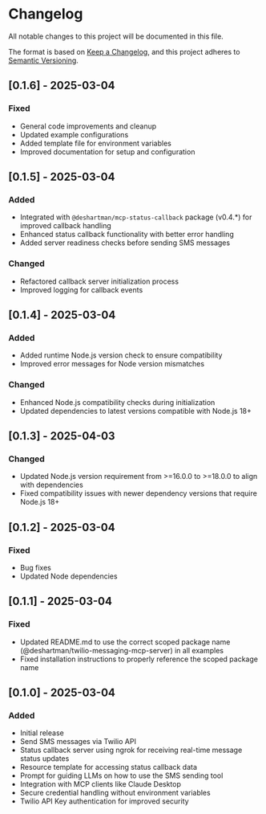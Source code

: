 # Changelog

All notable changes to this project will be documented in this file.

The format is based on [Keep a Changelog](https://keepachangelog.com/en/1.0.0/),
and this project adheres to [Semantic Versioning](https://semver.org/spec/v2.0.0.html).

## [0.1.6] - 2025-03-04

### Fixed
- General code improvements and cleanup
- Updated example configurations
- Added template file for environment variables
- Improved documentation for setup and configuration

## [0.1.5] - 2025-03-04

### Added
- Integrated with `@deshartman/mcp-status-callback` package (v0.4.*) for improved callback handling
- Enhanced status callback functionality with better error handling
- Added server readiness checks before sending SMS messages

### Changed
- Refactored callback server initialization process
- Improved logging for callback events

## [0.1.4] - 2025-03-04

### Added
- Added runtime Node.js version check to ensure compatibility
- Improved error messages for Node version mismatches

### Changed
- Enhanced Node.js compatibility checks during initialization
- Updated dependencies to latest versions compatible with Node.js 18+

## [0.1.3] - 2025-04-03

### Changed
- Updated Node.js version requirement from >=16.0.0 to >=18.0.0 to align with dependencies
- Fixed compatibility issues with newer dependency versions that require Node.js 18+

## [0.1.2] - 2025-03-04

### Fixed
- Bug fixes
- Updated Node dependencies

## [0.1.1] - 2025-03-04

### Fixed
- Updated README.md to use the correct scoped package name (@deshartman/twilio-messaging-mcp-server) in all examples
- Fixed installation instructions to properly reference the scoped package name

## [0.1.0] - 2025-03-04

### Added
- Initial release
- Send SMS messages via Twilio API
- Status callback server using ngrok for receiving real-time message status updates
- Resource template for accessing status callback data
- Prompt for guiding LLMs on how to use the SMS sending tool
- Integration with MCP clients like Claude Desktop
- Secure credential handling without environment variables
- Twilio API Key authentication for improved security
